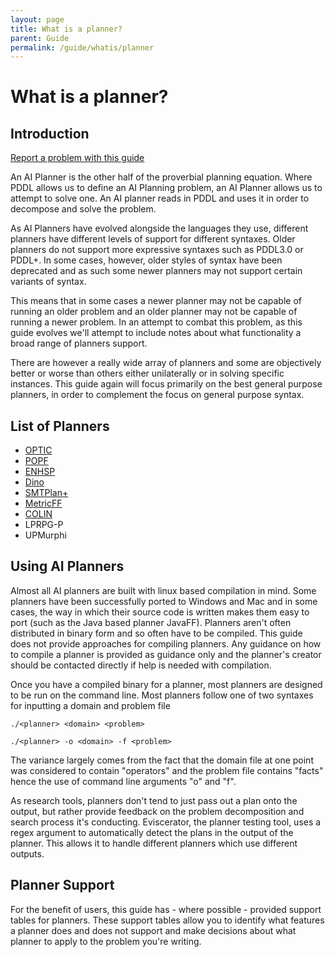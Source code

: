 ```yaml
---
layout: page
title: What is a planner?
parent: Guide
permalink: /guide/whatis/planner
---
```

# What is a planner?
## Introduction
[Report a problem with this guide](https://github.com/nergmada/pddl-reference/issues/new/choose)

An AI Planner is the other half of the proverbial planning equation. Where PDDL allows us to define an AI Planning problem, an AI Planner allows us to attempt to solve one. An AI planner reads in PDDL and uses it in order to decompose and solve the problem.

As AI Planners have evolved alongside the languages they use, different planners have different levels of support for different syntaxes. Older planners do not support more expressive syntaxes such as PDDL3.0 or PDDL+. In some cases, however, older styles of syntax have been deprecated and as such some newer planners may not support certain variants of syntax. 

This means that in some cases a newer planner may not be capable of running an older problem and an older planner may not be capable of running a newer problem. In an attempt to combat this problem, as this guide evolves we'll attempt to include notes about what functionality a broad range of planners support.

There are however a really wide array of planners and some are objectively better or worse than others either unilaterally or in solving specific instances. This guide again will focus primarily on the best general purpose planners, in order to complement the focus on general purpose syntax.

## List of Planners
- [OPTIC](../reference/planners/OPTIC/main.md)
- [POPF](../reference/planners/POPF/main.md)
- [ENHSP](../reference/planners/ENHSP/main.md)
- [Dino](../reference/planners/DiNo/main.md)
- [SMTPlan+](../reference/planners/SMTPlan/main.md)
- [MetricFF](../reference/planners/MetricFF/main.md)
- [COLIN](../reference/planners/COLIN/main.md)
- LPRPG-P
- UPMurphi

## Using AI Planners

Almost all AI planners are built with linux based compilation in mind. Some planners have been successfully ported to Windows and Mac and in some cases, the way in which their source code is written makes them easy to port (such as the Java based planner JavaFF). Planners aren't often distributed in binary form and so often have to be compiled. This guide does not provide approaches for compiling planners. Any guidance on how to compile a planner is provided as guidance only and the planner's creator should be contacted directly if help is needed with compilation.

Once you have a compiled binary for a planner, most planners are designed to be run on the command line. Most planners follow one of two syntaxes for inputting a domain and problem file

`./<planner> <domain> <problem>`

`./<planner> -o <domain> -f <problem>`

The variance largely comes from the fact that the domain file at one point was considered to contain "operators" and the problem file contains "facts" hence the use of command line arguments "o" and "f".

As research tools, planners don't tend to just pass out a plan onto the output, but rather provide feedback on the problem decomposition and search process it's conducting. Eviscerator, the planner testing tool, uses a regex argument to automatically detect the plans in the output of the planner. This allows it to handle different planners which use different outputs. 

## Planner Support

For the benefit of users, this guide has - where possible - provided support tables for planners. These support tables allow you to identify what features a planner does and does not support and make decisions about what planner to apply to the problem you're writing.